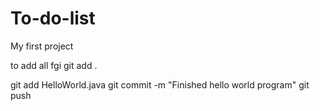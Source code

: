 # To-do-list

My first project

to add all fgi
git add .

git add HelloWorld.java
git commit -m "Finished hello world program"
git push 